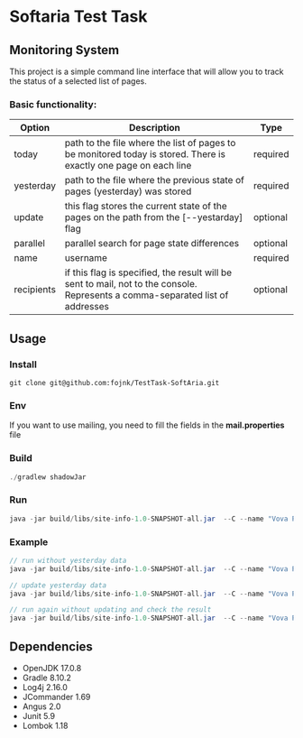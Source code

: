 # Softaria Test Task

## Monitoring System
This project is a simple command line interface that will allow you to track the status of a selected list of pages. 
### Basic functionality:

| Option |  Description | Type |
| --- | --- | --- |
| today | path to the file where the list of pages to be monitored today is stored. There is exactly one page on each line | required |
| yesterday | path to the file where the previous state of pages (yesterday) was stored | required |
| update | this flag stores the current state of the pages on the path from the [--yestarday] flag | optional |
| parallel | parallel search for page state differences | optional |
| name | username | required |
| recipients | if this flag is specified, the result will be sent to mail, not to the console. Represents a comma-separated list of addresses | optional |


## Usage

### Install
```
git clone git@github.com:fojnk/TestTask-SoftAria.git
```

### Env
If you want to use mailing, you need to fill the fields in the **mail.properties** file

### Build

``` java
./gradlew shadowJar
```

### Run
``` java
java -jar build/libs/site-info-1.0-SNAPSHOT-all.jar  --C --name "Vova Petrov" --today "src/main/resources/todayData.txt" --yesterday "src/main/resources/yesterdayData
```

### Example
``` java
// run without yesterday data
java -jar build/libs/site-info-1.0-SNAPSHOT-all.jar  --C --name "Vova Petrov" --today "src/main/resources/todayData.txt" --yesterday "src/main/resources/yesterdayData

// update yesterday data
java -jar build/libs/site-info-1.0-SNAPSHOT-all.jar  --C --name "Vova Petrov" --today "src/main/resources/todayData.txt" --yesterday "src/main/resources/yesterdayData --update

// run again without updating and check the result
java -jar build/libs/site-info-1.0-SNAPSHOT-all.jar  --C --name "Vova Petrov" --today "src/main/resources/todayData.txt" --yesterday "src/main/resources/yesterdayData
```

## Dependencies

* OpenJDK 17.0.8
* Gradle  8.10.2
* Log4j 2.16.0
* JCommander 1.69
* Angus 2.0
* Junit 5.9
* Lombok 1.18
